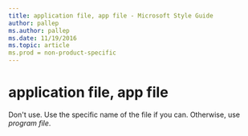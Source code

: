```yaml
---
title: application file, app file - Microsoft Style Guide
author: pallep
ms.author: pallep
ms.date: 11/19/2016
ms.topic: article
ms.prod = non-product-specific
---
```


# application file, app file

Don't use. Use the specific name of the file if you can. Otherwise, use *program file*.
